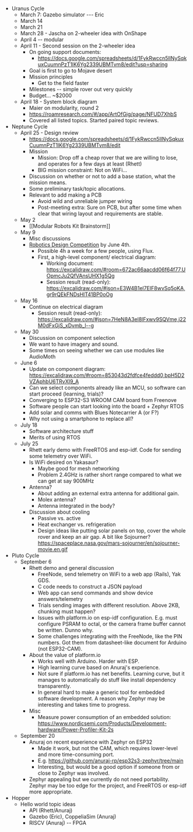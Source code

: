 - Uranus Cycle
    - March 7: Gazebo simulator --- Eric
    - March 14
    - March 21
    - March 28 - Jascha on 2-wheeler idea with OnShape
    - April 4 -- modular
    - April 11 - Second session on the 2-wheeler idea
        - On going support documents:
            - https://docs.google.com/spreadsheets/d/1FykRwccn5lINySqkuxCuumnPzT1lK6Yg2339UBMTvm8/edit?usp=sharing
        - Goal is first to go to Mojave desert
        - Mission principles
            - Get to the field faster
        - Milestones -- simple rover out very quickly
        - Budget... ~$2000
    - April 18 - System block diagram
        - Maier on modularity, round 2
        - https://roamresearch.com/#/app/ArtOfGig/page/NFUD7XhbS
        - Covered all listed topics. Started paired topic reviews.
- Neptune Cycle
    - April 25 - Design review
        - https://docs.google.com/spreadsheets/d/1FykRwccn5lINySqkuxCuumnPzT1lK6Yg2339UBMTvm8/edit
        - Mission
            - Mission: Drop off a cheap rover that we are willing to lose, and operates for a few days at least (Rhett)
            - BIG mission constraint: Not on WiFi...
        - Discussion on whether or not to add a base station, what the mission means.
        - Some preliminary task/topic allocations.
        - Relevant to add making a PCB
            - Avoid wild and unreliable jumper wiring
            - Post-meeting extra: Sure on PCB, but after some time when clear that wiring layout and requirements are stable.
    - May 2
        - [[Modular Robots Kit Brainstorm]] 
    - May 9
        - Misc discussions
        - [Robotics Design Competition](https://coda.io/@nicolas-tzovanis/robotics-design-competition) by June 4th.
            - Possible 4h a week for a few people, using Flux.
            - First, a high-level component/ electrical diagram:
                - Working document: https://excalidraw.com/#room=672ac66aacdd06f64f77,UOpmcJu2QfVAnsUHX1g5Qg
                - Session result (read-only): https://excalidraw.com/#json=E3W4B1el7EIF8wvSq5oKA,gr9rQEkFNDsHlT41BP0oOg
    - May 16
        - Continue on electrical diagram
            - Session result (read-only): https://excalidraw.com/#json=7HeN8A3el8lFxwv9SQVme,j22M0dFxGjS_xDvmb_l--g
    - May 30
        - Discussion on component selection
        - We want to have imagery and sound.
        - Some times on seeing whether we can use modules like AudioMoth
    - June 6
        - Update on component diagram: https://excalidraw.com/#room=853043d2fdfce4feddd0,bpH5D2VZAphbU6TRvXI9_A
        - Can we select components already like an MCU, so software can start proceed (learning, trials)?
        - Converging to ESP32-S3 WROOM CAM board from Freenove
        - Software people can start looking into the board + Zephyr RTOS
        - Add solar and comms with Blues Notecarrier A (or F?)
        - Why not using a smartphone to replace all?
    - July 18
        - Software architecture stuff
        - Merits of using RTOS
    - July 25
        - Rhett early demo with FreeRTOS and esp-idf. Code for sending some telemetry over WiFi.
        - Is WiFi desired on Yakasaur?
            - Maybe good for mesh networking
            - Problem 2.4GHz is rather short range compared to what we can get at say 900MHz
        - Antenna?
            - About adding an external extra antenna for additional gain.
            - Molex antenna?
            - Antenna integrated in the body?
        - Discussion about cooling
            - Passive vs. active
            - Heat exchanger vs. refrigeration
            - Design ideas like putting solar panels on top, cover the whole rover and keep an air gap. A bit like Sojourner? https://spaceplace.nasa.gov/mars-sojourner/en/sojourner-movie.en.gif
- Pluto Cycle
    - September 6
        - Rhett demo and general discussion
            - FreeNode, send telemetry on WiFi to a web app (Rails), Yak GDS.
            - C code needs to construct a JSON payload
            - Web app can send commands and show device answers/telemetry
            - Trials sending images with different resolution. Above 2KB, chunking must happen?
            - Issues with platform.io on esp-idf configuration. E.g. must configure PSRAM to octal, or the camera frame buffer cannot be written. Dunno why.
            - Some challenges integrating with the FreeNode, like the PIN numbers. Got them from datasheet-like document for Arduino (not ESP32-CAM).
        - About the value of platform.io
            - Works well with Arduino. Harder with ESP.
            - High learning curve based on Anuraj's experience.
            - Not sure if platform.io has net benefits. Learning curve, but it manages to automatically do stuff like install dependency transparently.
            - In general hard to make a generic tool for embedded software development. A reason why Zephyr may be interesting and takes time to progress.
        - Misc
            - Measure power consumption of an embedded solution: https://www.nordicsemi.com/Products/Development-hardware/Power-Profiler-Kit-2s
    - September 20
        - Anuraj on recent experience with Zephyr on ESP32
            - Made it work, but not the CAM, which requires lower-level and more time-consuming port.
            - E.g. https://github.com/anuraj-rp/esp32s3-zephyr/tree/main
            - Interesting, but would be a good option if someone from or close to Zephyr was involved.
        - Zephyr appealing but we currently do not need portability. Zephyr may be too edge for the project, and FreeRTOS or esp-idf more appropriate.
- Hopper
    - Hello world topic ideas
        - API (Rhett/Anuraj)
        - Gazebo (Eric), CoppeliaSim (Anuraj)
        - RISCV (Anuraj) -- FPGA
